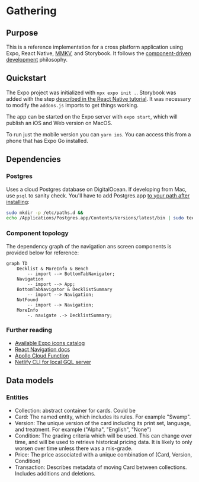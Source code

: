 # Gathering

## Purpose

This is a reference implementation for a cross platform application using Expo, React Native, [MMKV](https://github.com/mrousavy/react-native-mmkv), and Storybook. It follows the [component-driven development](https://www.componentdriven.org/) philosophy.

## Quickstart

The Expo project was initialized with `npx expo init .`. Storybook was added with the step [described in the React Native tutorial](https://storybook.js.org/tutorials/intro-to-storybook/react-native/en/get-started/). It was necessary to modify the `addons.js` imports to get things working.

The app can be started on the Expo server with `expo start`, which will publish an iOS and Web version on MacOS.

To run just the mobile version you can `yarn ios`. You can access this from a phone that has Expo Go installed.

## Dependencies 

### Postgres

Uses a cloud Postgres database on DigitalOcean. If developing from Mac, use `psql` to sanity check. You'll have to add Postgres.app [to your path after installing](https://postgresapp.com/documentation/cli-tools.html):
```bash
sudo mkdir -p /etc/paths.d &&
echo /Applications/Postgres.app/Contents/Versions/latest/bin | sudo tee /etc/paths.d/postgresapp
```

### Component topology

The dependency graph of the navigation ans screen components is provided below for reference:

```mermaid
graph TD
    Decklist & MoreInfo & Bench 
        -- import --> BottomTabNavigator;
    Navigation 
        -- import --> App;
    BottomTabNavigator & DecklistSummary 
        -- import --> Navigation;
    NotFound 
        -- import --> Navigation;
    MoreInfo 
        -. navigate .-> DecklistSummary;
```

### Further reading

 - [Available Expo icons catalog](https://icons.expo.fyi/)
 - [React Navigation docs](https://reactnavigation.org/)
 - [Apollo Cloud Function](https://www.apollographql.com/docs/apollo-server/v2/deployment/netlify/)
 - [Netlify CLI for local GQL server](https://docs.netlify.com/cli/get-started/)

## Data models

### Entities

- Collection: abstract container for cards. Could be 
- Card: The named entity, which includes its rules. For example "Swamp".
- Version: The unique version of the card including its print set, language, and treatment. For example ("Alpha", "English", "None")
- Condition: The grading criteria which will be used. This can change over time, and will be used to retrieve historical pricing data. It is likely to only worsen over time unless there was a mis-grade.
- Price: The price associated with a unique combination of (Card, Version, Condition)
- Transaction: Describes metadata of moving Card between collections. Includes additions and deletions. 

